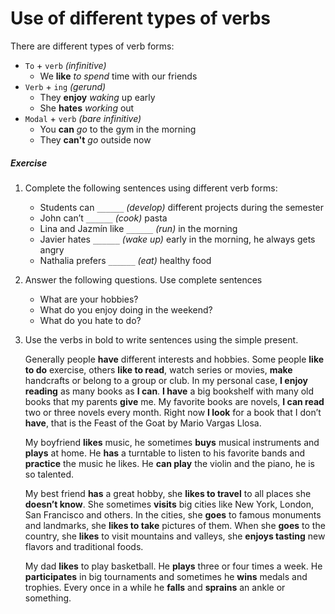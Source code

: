 # Use of different types of verbs
There are different types of verb forms:
- `To` + `verb` _(infinitive)_
  - We **like** _to spend_ time with our friends
- `Verb` + `ing` _(gerund)_
  - They **enjoy** _waking_ up early
  - She **hates** _working_ out
- `Modal` + `verb` _(bare infinitive)_
  - You **can** _go_ to the gym in the morning
  - They **can't** _go_ outside now

##### Exercise
1. Complete the following sentences using different verb forms:
   - Students can `______` _(develop)_ different projects during the semester
   - John can’t `______` _(cook)_ pasta
   - Lina and Jazmín like `______` _(run)_ in the morning
   - Javier hates `______` _(wake up)_ early in the morning, he always gets angry
   - Nathalia prefers `______` _(eat)_ healthy food

1. Answer the following questions. Use complete sentences
   - What are your hobbies?
   - What do you enjoy doing in the weekend?
   - What do you hate to do?

1. Use the verbs in bold to write sentences using the simple present.

	Generally people **have** different interests and hobbies.
	Some people **like to do** exercise, others **like to read**,
	watch series or movies, **make** handcrafts or belong to a group or club.
	In my personal case, **I enjoy reading** as many books as **I can**.
	**I have** a big bookshelf with many old books that my parents **give** me.
	My favorite books are novels, **I can read** two or three novels every month.
	Right now **I look** for a book that I don’t **have**,
	that is the Feast of the Goat by Mario Vargas Llosa.

	My boyfriend **likes** music,
	he sometimes **buys** musical instruments and **plays** at home.
	He **has** a turntable to listen to his favorite bands
	and **practice** the music he likes.
	He **can play** the violin and the piano, he is so talented.

	My best friend **has** a great hobby, she **likes to travel**
	to all places she **doesn’t know**.
	She sometimes **visits** big cities like New York,
	London, San Francisco and others.
	In the cities, she **goes** to famous monuments and landmarks,
	she **likes to take** pictures of them.
	When she **goes** to the country, she **likes** to visit mountains and valleys,
	she **enjoys tasting** new flavors and traditional foods.

	My dad **likes** to play basketball. He **plays** three or four times a week.
	He **participates** in big tournaments
	and sometimes he **wins** medals and trophies.
	Every once in a while he **falls** and **sprains** an ankle or something.

